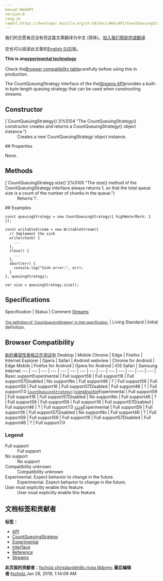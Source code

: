 ```yaml
---
manual:WebAPI
version:0
lang:zh
rawUrl:https://developer.mozilla.org/zh-CN/docs/Web/API/CountQueuingStrategy#Browser_compatibility
---
```




<bdi>我们的志愿者还没有将这篇文章翻译为<bdi>中文 (简体)</bdi>。[加入我们帮助完成翻译](%5101 "")<br></br>您也可以阅读此文章的[English (US)](%5102 "")版。</bdi>






**This is an[experimental technology](%3404 "")**<br></br>Check the[Browser compatibility table](%5103 "")carefully before using this in production.




The CountQueuingStrategy interface of the the[Streams API](%4392 "")provides a built-in byte length queuing strategy that can be used when constructing streams.


## Constructor<a name="Constructor"></a>
<dl><dt id=''>[`CountQueuingStrategy()`](%5104 "The CountQueuingStrategy() constructor creates and returns a CountQueuingStrategy() object instance.")</dt><dd>Creates a new`CountQueuingStrategy`object instance.</dd></dl>
## Properties<a name="Properties"></a>


None.


## Methods<a name="Methods"></a>
<dl><dt id=''>[`CountQueuingStrategy.size()`](%5105 "The size() method of the CountQueuingStrategy interface always returns 1, so that the total queue size is a count of the number of chunks in the queue.")</dt><dd>Returns`1`.</dd></dl>
## Examples<a name="Examples"></a>

```
const queuingStrategy = new CountQueuingStrategy({ highWaterMark: 1 });

const writableStream = new WritableStream({
  // Implement the sink
  write(chunk) {
    ...
  },
  close() {
    ...
  },
  abort(err) {
    console.log("Sink error:", err);
  }
}, queuingStrategy);

var size = queuingStrategy.size();

```

## Specifications<a name="Specifications"></a>
Specification | Status | Comment 
[Streams<br></br><small>The definition of &#39;CountQueuingStrategy&#39; in that specification.</small>](%5106 "") | Living Standard | Initial definition. 


## Browser Compatibility<a name="Browser_Compatibility"></a>
[新的兼容性表格正在测试中<i></i>](%3360 "")
<abbr>Desktop<i></i></abbr> | <abbr>Mobile<i></i></abbr> 
<abbr>Chrome<i></i></abbr> | <abbr>Edge<i></i></abbr> | <abbr>Firefox<i></i></abbr> | <abbr>Internet Explorer<i></i></abbr> | <abbr>Opera<i></i></abbr> | <abbr>Safari<i></i></abbr> | <abbr>Android webview<i></i></abbr> | <abbr>Chrome for Android<i></i></abbr> | <abbr>Edge Mobile<i></i></abbr> | <abbr>Firefox for Android<i></i></abbr> | <abbr>Opera for Android<i></i></abbr> | <abbr>iOS Safari<i></i></abbr> | <abbr>Samsung Internet<i></i></abbr> 
 ---  |  ---  |  ---  |  ---  |  ---  |  ---  |  ---  |  ---  |  ---  |  ---  |  ---  |  ---  |  ---  |  ---  | 
Basic support<abbr>Experimental<i></i></abbr> | <abbr>Full support</abbr>59 | <abbr>Full support</abbr>16 | <abbr>Full support</abbr>57<abbr>Disabled<i></i></abbr> | <abbr>No support</abbr>No | <abbr>Full support</abbr>46 | <abbr>?</abbr> | <abbr>Full support</abbr>59 | <abbr>Full support</abbr>59 | <abbr>Full support</abbr>16 | <abbr>Full support</abbr>57<abbr>Disabled<i></i></abbr> | <abbr>Full support</abbr>46 | <abbr>?</abbr> | <abbr>Full support</abbr>7.0 
[`CountQueuingStrategy()`constructor](%5107 "")<abbr>Experimental<i></i></abbr> | <abbr>Full support</abbr>59 | <abbr>Full support</abbr>16 | <abbr>Full support</abbr>57<abbr>Disabled<i></i></abbr> | <abbr>No support</abbr>No | <abbr>Full support</abbr>46 | <abbr>?</abbr> | <abbr>Full support</abbr>59 | <abbr>Full support</abbr>59 | <abbr>Full support</abbr>16 | <abbr>Full support</abbr>57<abbr>Disabled<i></i></abbr> | <abbr>Full support</abbr>46 | <abbr>?</abbr> | <abbr>Full support</abbr>7.0 
[`size`](%5108 "")<abbr>Experimental<i></i></abbr> | <abbr>Full support</abbr>59 | <abbr>Full support</abbr>16 | <abbr>Full support</abbr>57<abbr>Disabled<i></i></abbr> | <abbr>No support</abbr>No | <abbr>Full support</abbr>46 | <abbr>?</abbr> | <abbr>Full support</abbr>59 | <abbr>Full support</abbr>59 | <abbr>Full support</abbr>16 | <abbr>Full support</abbr>57<abbr>Disabled<i></i></abbr> | <abbr>Full support</abbr>46 | <abbr>?</abbr> | <abbr>Full support</abbr>7.0 


### Legend<a name="Legend"></a>
<dl><dt id=''><abbr>Full support</abbr></dt><dd>Full support</dd><dt id=''><abbr>No support</abbr></dt><dd>No support</dd><dt id=''><abbr>Compatibility unknown</abbr></dt><dd>Compatibility unknown</dd><dt id=''><abbr>Experimental. Expect behavior to change in the future.<i></i></abbr></dt><dd>Experimental. Expect behavior to change in the future.</dd><dt id=''><abbr>User must explicitly enable this feature.<i></i></abbr></dt><dd>User must explicitly enable this feature.</dd></dl>




## 文档标签和贡献者
**标签：**
* [API](%50 "")
* [CountQueuingStrategy](%5109 "")
* [Experimental](%3379 "")
* [Interface](%3380 "")
* [Reference](%3381 "")
* [Streams](%4399 "")

**此页面的贡献者：**[fscholz](%60 ""),[chrisdavidmills](%3495 ""),[ricea](%4400 ""),[libbymc](%5110 "")
**最后编辑者:**[fscholz](%60 ""),<time>Jan 26, 2018, 1:14:09 AM</time>


